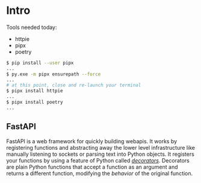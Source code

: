 # Intro

Tools needed today:

- httpie
- pipx
- poetry

```sh
$ pip install --user pipx
...
$ py.exe -m pipx ensurepath --force
...
# at this point, close and re-launch your terminal
$ pipx install httpie
...
$ pipx install poetry
...
```

## FastAPI

FastAPI is a web framework for quickly building webapis.  It works by
registering functions and abstracting away the lower level infrastructure like
manually listening to sockets or parsing text into Python objects.  It
registers your functions by using a feature of Python called [_decorators_][1].
Decorators are plain Python functions that accept a function as an argument and
returns a different function, modifying the _behavior_ of the original
function.

[1]: <https://docs.python.org/3/glossary.html#term-decorator>
